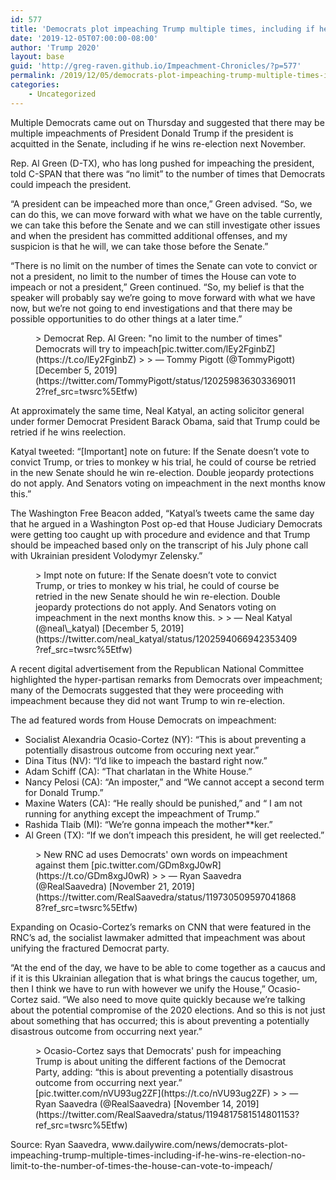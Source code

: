 ```yaml
---
id: 577
title: 'Democrats plot impeaching Trump multiple times, including if he wins re-election: ‘No limit to the number of times the house can vote to impeach’'
date: '2019-12-05T07:00:00-08:00'
author: 'Trump 2020'
layout: base
guid: 'http://greg-raven.github.io/Impeachment-Chronicles/?p=577'
permalink: /2019/12/05/democrats-plot-impeaching-trump-multiple-times-including-if-he-wins-re-election-no-limit-to-the-number-of-times-the-house-can-vote-to-impeach/
categories:
    - Uncategorized
---
```


Multiple Democrats came out on Thursday and suggested that there may be multiple impeachments of President Donald Trump if the president is acquitted in the Senate, including if he wins re-election next November.

Rep. Al Green (D-TX), who has long pushed for impeaching the president, told C-SPAN that there was “no limit” to the number of times that Democrats could impeach the president.

“A president can be impeached more than once,” Green advised. “So, we can do this, we can move forward with what we have on the table currently, we can take this before the Senate and we can still investigate other issues and when the president has committed additional offenses, and my suspicion is that he will, we can take those before the Senate.”

“There is no limit on the number of times the Senate can vote to convict or not a president, no limit to the number of times the House can vote to impeach or not a president,” Green continued. “So, my belief is that the speaker will probably say we’re going to move forward with what we have now, but we’re not going to end investigations and that there may be possible opportunities to do other things at a later time.”

<figure class="wp-block-embed is-type-rich is-provider-twitter wp-block-embed-twitter"><div class="wp-block-embed__wrapper">> Democrat Rep. Al Green: "no limit to the number of times" Democrats will try to impeach[pic.twitter.com/lEy2FginbZ](https://t.co/lEy2FginbZ)
> 
> — Tommy Pigott (@TommyPigott) [December 5, 2019](https://twitter.com/TommyPigott/status/1202598363033690112?ref_src=twsrc%5Etfw)

<script async="" charset="utf-8" src="https://platform.twitter.com/widgets.js"></script></div></figure>At approximately the same time, Neal Katyal, an acting solicitor general under former Democrat President Barack Obama, said that Trump could be retried if he wins reelection.

Katyal tweeted: “\[Important\] note on future: If the Senate doesn’t vote to convict Trump, or tries to monkey w his trial, he could of course be retried in the new Senate should he win re-election. Double jeopardy protections do not apply. And Senators voting on impeachment in the next months know this.”

The Washington Free Beacon added, “Katyal’s tweets came the same day that he argued in a Washington Post op-ed that House Judiciary Democrats were getting too caught up with procedure and evidence and that Trump should be impeached based only on the transcript of his July phone call with Ukrainian president Volodymyr Zelensky.”

<figure class="wp-block-embed is-type-rich is-provider-twitter wp-block-embed-twitter"><div class="wp-block-embed__wrapper">> Impt note on future: If the Senate doesn’t vote to convict Trump, or tries to monkey w his trial, he could of course be retried in the new Senate should he win re-election. Double jeopardy protections do not apply. And Senators voting on impeachment in the next months know this.
> 
> — Neal Katyal (@neal\_katyal) [December 5, 2019](https://twitter.com/neal_katyal/status/1202594066942353409?ref_src=twsrc%5Etfw)

<script async="" charset="utf-8" src="https://platform.twitter.com/widgets.js"></script></div></figure>A recent digital advertisement from the Republican National Committee highlighted the hyper-partisan remarks from Democrats over impeachment; many of the Democrats suggested that they were proceeding with impeachment because they did not want Trump to win re-election.

The ad featured words from House Democrats on impeachment:

- Socialist Alexandria Ocasio-Cortez (NY): “This is about preventing a potentially disastrous outcome from occuring next year.”
- Dina Titus (NV): “I’d like to impeach the bastard right now.”
- Adam Schiff (CA): “That charlatan in the White House.”
- Nancy Pelosi (CA): “An imposter,” and “We cannot accept a second term for Donald Trump.”
- Maxine Waters (CA): “He really should be punished,” and “ I am not running for anything except the impeachment of Trump.”
- Rashida Tlaib (MI): “We’re gonna impeach the mother\*\*ker.”
- Al Green (TX): “If we don’t impeach this president, he will get reelected.”

<figure class="wp-block-embed is-type-rich is-provider-twitter wp-block-embed-twitter"><div class="wp-block-embed__wrapper">> New RNC ad uses Democrats' own words on impeachment against them [pic.twitter.com/GDm8xgJ0wR](https://t.co/GDm8xgJ0wR)
> 
> — Ryan Saavedra (@RealSaavedra) [November 21, 2019](https://twitter.com/RealSaavedra/status/1197305095970418688?ref_src=twsrc%5Etfw)

<script async="" charset="utf-8" src="https://platform.twitter.com/widgets.js"></script></div></figure>Expanding on Ocasio-Cortez’s remarks on CNN that were featured in the RNC’s ad, the socialist lawmaker admitted that impeachment was about unifying the fractured Democrat party.

“At the end of the day, we have to be able to come together as a caucus and if it is this Ukrainian allegation that is what brings the caucus together, um, then I think we have to run with however we unify the House,” Ocasio-Cortez said. “We also need to move quite quickly because we’re talking about the potential compromise of the 2020 elections. And so this is not just about something that has occurred; this is about preventing a potentially disastrous outcome from occurring next year.”

<figure class="wp-block-embed is-type-rich is-provider-twitter wp-block-embed-twitter"><div class="wp-block-embed__wrapper">> Ocasio-Cortez says that Democrats' push for impeaching Trump is about uniting the different factions of the Democrat Party, adding: “this is about preventing a potentially disastrous outcome from occurring next year.” [pic.twitter.com/nVU93ug2ZF](https://t.co/nVU93ug2ZF)
> 
> — Ryan Saavedra (@RealSaavedra) [November 14, 2019](https://twitter.com/RealSaavedra/status/1194817581514801153?ref_src=twsrc%5Etfw)

<script async="" charset="utf-8" src="https://platform.twitter.com/widgets.js"></script></div></figure>Source: Ryan Saavedra, www.dailywire.com/news/democrats-plot-impeaching-trump-multiple-times-including-if-he-wins-re-election-no-limit-to-the-number-of-times-the-house-can-vote-to-impeach/
